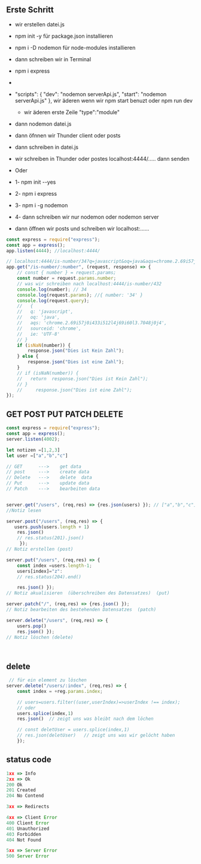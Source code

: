 ## Erste Schritt

-   wir erstellen datei.js
-   npm init -y für package.json installieren
-   npm i -D nodemon für node-modules installieren
-   dann schreiben wir in Terminal 
-   npm i express

-   
-   "scripts": {
    "dev": "nodemon serverApi.js",
    "start": "nodemon serverApi.js"
    }, wir äderen wenn wir npm start benuzt oder npm run dev
    -  wir äderen erste Zeile 
    "type":"module"

-   dann nodemon datei.js
-   dann öfnnen wir Thunder client oder posts
-   dann schreiben in datei.js
-   wir schreiben in Thunder oder postes localhost:4444/..... dann senden



- Oder
- 1- npm init --yes
- 2-  npm i express
- 3- npm i -g nodemon
- 4- dann schreiben wir nur nodemon oder nodemon server
- dann öffnen wir posts und schreiben wir localhost:......
```js
const express = require("express");
const app = express();
app.listen(4444); //localhost:4444/

// localhost:4444/is-number/34?q=javascript&oq=java&aqs=chrome.2.69i57j0i433i512l4j69i60l3.7048j0j4&sourceid=chrome&ie=UTF-8
app.get("/is-number/:number", (request, response) => {
    // const { number } = request.params;
    const number = request.params.number;
    // was wir schreiben nach localhost:4444/is-number/432
    console.log(number); // 34
    console.log(request.params); //{ number: '34' }
    console.log(request.query);
    //   {
    //   q: 'javascript',
    //   oq: 'java',
    //   aqs: 'chrome.2.69i57j0i433i512l4j69i60l3.7048j0j4',
    //   sourceid: 'chrome',
    //   ie: 'UTF-8'
    // }
    if (isNaN(number)) {
        response.json("Dies ist Kein Zahl");
    } else {
        response.json("Dies ist eine Zahl");
    }
    // if (isNaN(number)) {
    //   return  response.json("Dies ist Kein Zahl");
    // }
    //     response.json("Dies ist eine Zahl");
});
```

## GET POST PUT PATCH DELETE 

```js
const express = require("express");
const app = express();
server.listen(4002);

let notizen =[1,2,3]
let user =["a","b","c"]

// GET      --->    get data
// post     --->    create data
// Delete   --->    delete  data
// Put      --->    update data
// Patch    --->    bearbeiten data


server.get("/users", (req,res) => {res.json(users) }); // ["a","b","c"]
//Notiz lesen

server.post("/users", (req,res) => {
   users.push(users.length + 1)
    res.json()
    // res.status(201).json()
     });
// Notiz erstellen (post)

server.put("/users", (req,res) => {
    const index =users.length-1;
    users[index]="z":
    // res.status(204).end()

    res.json() });
// Notiz akualisieren  (überschreiben des Datensatzes)  (put)

server.patch("/", (req,res) => {res.json() });
// Notiz bearbeiten des bestehenden Datensatzes  (patch)

server.delete("/users", (req,res) => {
    users.pop()
    res.json() });
// Notiz löschen (delete)




```

## delete 
```js
 // für ein element zu löschen
server.delete("/users/:index", (req,res) => {
    const index = +reg.params.index;

    // users=users.filter((user,userIndex)=>userIndex !== index); 
    // oder
    users.splice(index,1)
    res.json()  // zeigt uns was bleibt nach dem löchen 

    // const deletUser = users.splice(index,1)
    // res.json(deletUser)   // zeigt uns was wir gelöcht haben
    });
```
## status code
```js
1xx => Info
2xx => Ok
200 Ok
201 Created
204 No Contend

3xx => Redirects

4xx => Client Error
400 Client Error
401 Unauthorized
403 Forbidden
404 Not Found

5xx => Server Error
500 Server Error
```
